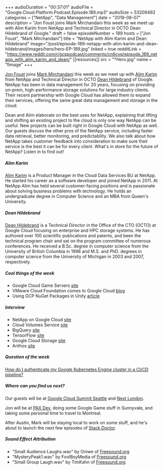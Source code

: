 +++
audioDuration = "00:37:01"
audioFile = "Google.Cloud.Platform.Podcast.Episode.189.mp3"
audioSize = 53209492
categories = ["NetApp", "Data Management"]
date = "2019-08-07"
description = "Jon Foust joins Mark Mirchandani this week as we meet up with Alim Karim from NetApp and Technical Director in OCTO Dean Hildebrand of Google."
draft = false
episodeNumber = 189
hosts = ["Jon Foust", "Mark Mirchandani"]
title = "NetApp with Alim Karim and Dean Hildebrand"
image="/post/episode-189-netapp-with-alim-karim-and-dean-hildebrand/images/hero/hero-EP-189.jpg"
linked = true
redditLink = "https://www.reddit.com/r/gcppodcast/comments/cn6cvq/episode_189_netapp_with_alim_karim_and_dean/"
[[resources]]
  src = "**Hero*.jpg"
  name = "fimage"
+++

[Jon Foust](https://twitter.com/syntxerror1) joins [Mark Mirchandani](https://twitter.com/markmirch) this week as we meet up with [Alim Karim](https://twitter.com/alim__k) from NetApp and Technical Director in OCTO [Dean Hildebrand](https://www.linkedin.com/in/dean) of Google. NetApp has been in data management for 20 years, focusing on providing on-prem, high-performance storage solutions for large industry clients. Their recent partnership with Google Cloud has allowed them to expand their services, offering the same great data management and storage in the cloud. 

Dean and Alim elaborate on the best uses for NetApp, explaining that lifting and shifting an existing project to the cloud is only one way NetApp can be useful. New projects can be built right in Google Cloud with NetApp as well. Our guests discuss the other pros of the NetApp service, including faster data retrieval, better monitoring, and predictability. We also talk about how NetApp takes customer feedback into consideration to make sure their service is the best it can be for every client. What's in store for the future of NetApp? Listen in to find out!

<!--more-->

##### Alim Karim

[Alim Karim](https://twitter.com/alim__k) is a Product Manager in the Cloud Data Services BU at NetApp. He started his career as a software developer and joined NetApp in 2011. At NetApp Alim has held several customer-facing positions and is passionate about solving business problems with technology. He holds an undergraduate degree in Computer Science and an MBA from Queen's University.

##### Dean Hildebrand

[Dean Hildebrand](https://www.linkedin.com/in/dean) is a Technical Director in the Office of the CTO (OCTO) at Google Cloud focusing on enterprise and HPC storage systems.  He has authored over 100 scientific publications and patents, and been the technical program chair and sat on the program committee of numerous conferences. He received a B.Sc. degree in computer science from the University of British Columbia in 1998 and M.S. and PhD. degrees in computer science from the University of Michigan in 2003 and 2007, respectively.

##### Cool things of the week

* Google Cloud Game Servers [site](https://cloud.google.com/game-servers/)
* VMware Cloud Foundation comes to Google Cloud [blog](https://cloud.google.com/blog/topics/partners/vmware-cloud-foundation-comes-to-google-cloud)
* Using GCP NuGet Packages in Unity [article](https://medium.com/@jonfoust/using-gcp-nuget-packages-with-unity-8dbd29c42cc4)

##### Interview

* NetApp on Google Cloud [site](https://cloud.google.com/netapp/)
* Cloud Volumes Service [site](https://cloud.netapp.com/cloud-volumes-service-for-gcp)
* BigQuery [site](https://cloud.google.com/bigquery/)
* TensorFlow [site](https://www.tensorflow.org)
* Google Cloud Storage [site](https://cloud.google.com/storage/)
* Anthos [site](https://cloud.google.com/anthos/)

##### Question of the week

[How do I authenticate my Google Kubernetes Engine cluster in a CI/CD pipeline?](https://medium.com/google-cloud/authenticating-to-gke-without-gcloud-aefd23a840a9)

##### Where can you find us next?

Our guests will be at [Google Cloud Summit Seattle](https://inthecloud.withgoogle.com/summit-sea-19/home.html) and [Next London](https://cloud.withgoogle.com/next/uk/).

Jon will be at [PAX Dev](https://dev.paxsite.com), doing some Google Game stuff in Sunnyvale, and taking some personal time to travel to Montreal.

After Austin, Mark will be staying local to work on some stuff, and he's about to launch the next few episodes of [Stack Doctor](https://www.youtube.com/playlist?list=PLIivdWyY5sqLuKKx4pcdEAkJY1HevjVVm).


##### Sound Effect Attribution

* "Small Audience Laughs.wav" by Oniwe of [Freesound.org](https://Freesound.org)
* "MysteryPeak1.wav" by FoolBoyMedia of [Freesound.org](https://Freesound.org)
* "Small Group Laugh.wav" by TimKahn of [Freesound.org](https://Freesound.org)

